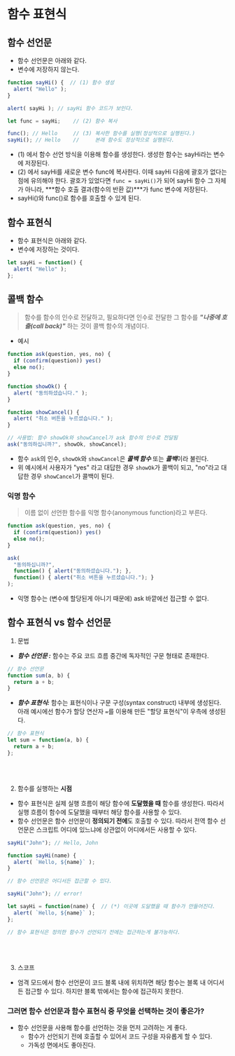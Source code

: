 # 함수 표현식



## 함수 선언문

- 함수 선언문은 아래와 같다.
- 변수에 저장하지 않는다. 

```javascript
function sayHi() {  // (1) 함수 생성
  alert( "Hello" );
}

alert( sayHi ); // sayHi 함수 코드가 보인다.

let func = sayHi;    // (2) 함수 복사

func(); // Hello     // (3) 복사한 함수를 실행(정상적으로 실행된다.)
sayHi(); // Hello    //     본래 함수도 정상적으로 실행된다.
```

- (1) 에서 함수 선언 방식을 이용해 함수를 생성한다. 생성한 함수는 sayHi라는 변수에 저장된다.
- (2) 에서 sayHi를 새로운 변수 func에 복사한다. 이때 sayHi 다음에 괄호가 없다는 점에 유의해야 한다. 괄호가 있었다면 `func = sayHi()`가 되어 sayHi 함수 그 자체가 아니라, ***함수 호출 결과(함수의 반환 값)***가 func 변수에 저장된다. 
- sayHi()와 func()로 함수를 호출할 수 있게 된다.

## 함수 표현식

- 함수 표현식은 아래와 같다. 
- 변수에 저장하는 것이다.

```javascript
let sayHi = function() {
  alert( "Hello" );
};


```



## 콜백 함수 

> 함수를 함수의 인수로 전달하고, 필요하다면 인수로 전달한 그 함수를 ***"나중에 호출(call back)"*** 하는 것이 콜백 함수의 개념이다.

- 예시

```javascript
function ask(question, yes, no) {
  if (confirm(question)) yes()
  else no();
}

function showOk() {
  alert( "동의하셨습니다." );
}

function showCancel() {
  alert( "취소 버튼을 누르셨습니다." );
}

// 사용법: 함수 showOk와 showCancel가 ask 함수의 인수로 전달됨
ask("동의하십니까?", showOk, showCancel);
```

- 함수 `ask`의 인수, `showOk`와 `showCancel`은 ***콜백 함수*** 또는 ***콜백***이라 불린다. 
- 위 예시에서 사용자가 "yes" 라고 대답한 경우 `showOk`가 콜백이 되고, "no"라고 대답한 경우 `showCancel`가 콜백이 된다.

### 익명 함수

> 이름 없이 선언한 함수를 익명 함수(anonymous function)라고 부른다.

```javascript
function ask(question, yes, no) {
  if (confirm(question)) yes()
  else no();
}

ask(
  "동의하십니까?",
  function() { alert("동의하셨습니다."); },
  function() { alert("취소 버튼을 누르셨습니다."); }
);
```

- 익명 함수는 (변수에 할당된게 아니기 때문에) ask 바깥에선 접근할 수 없다. 



## 함수 표현식 vs 함수 선언문

1. 문법

- ***함수 선언문 :*** 함수는 주요 코드 흐름 중간에 독자적인 구문 형태로 존재한다.

```javascript
// 함수 선언문
function sum(a, b) {
  return a + b;
}
```

- ***함수 표현식:*** 함수는 표현식이나 구문 구성(syntax construct) 내부에 생성된다. 아래 예시에선 함수가 할당 연산자 `=`를 이용해 만든 "할당 표현식"이 우측에 생성된다.



```javascript
// 함수 표현식
let sum = function(a, b) {
  return a + b;
};
```

<br/>

<br/>

2. 함수를 실행하는 **시점**

- 함수 표현식은 실제 실행 흐름이 해당 함수에 **도달했을 때** 함수를 생성한다. 따라서 실행 흐름이 함수에 도달했을 때부터 해당 함수를 사용할 수 있다.
- 함수 선언문은 함수 선언문이 **정의되기 전에**도 호출할 수 있다. 따라서 전역 함수 선언문은 스크립트 어디에 있느냐에 상관없이 어디에서든 사용할 수 있다. 

```javascript
sayHi("John"); // Hello, John

function sayHi(name) {
  alert( `Hello, ${name}` );
}

// 함수 선언문은 어디서든 접근할 수 있다.
```



```javascript
sayHi("John"); // error!

let sayHi = function(name) {  // (*) 이곳에 도달했을 때 함수가 만들어진다.
  alert( `Hello, ${name}` );
};

// 함수 표현식은 정의한 함수가 선언되기 전에는 접근하는게 불가능하다.
```

<br/>

<br/>

3. 스코프 

- 엄격 모드에서 함수 선언문이 코드 블록 내에 위치하면 해당 함수는 블록 내 어디서든 접근할 수 있다. 하지만 블록 밖에서는 함수에 접근하지 못한다.



### 그러면 함수 선언문과 함수 표현식 중 무엇을 선택하는 것이 좋은가?

- 함수 선언문을 사용해 함수를 선언하는 것을 먼저 고려하는 게 좋다.
  - 함수가 선언되기 전에 호출할 수 있어서 코드 구성을 자유롭게 할 수 있다.
  - 가독성 면에서도 좋아진다. 